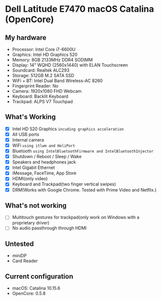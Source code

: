 # Dell Latitude E7470 macOS Catalina (OpenCore)

## My hardware

* Processor: Intel Core i7-6600U
* Graphics: Intel HD Graphics 520
* Memory: 8GB 2133MHz DDR4 SODIMM
* Display: 14" WQHD (2560x1440) with ELAN Touchscreen
* Soundcard: Realtek ALC293
* Storage: 512GB M.2 SATA SSD
* WiFi + BT: Intel Dual Band Wireless-AC 8260
* Fingerprint Reader: No
* Camera: 1920x1080 FHD Webcam
* Keyboard: Backlit Keyboard
* Trackpad: ALPS V7 Touchpad

## What's Working

- [x] Intel HD 520 Graphics `incuding graphics acceleration`
- [x] All USB ports
- [x] Internal camera
- [x] WiFi `using itlwm and HeliPort`
- [x] Bluetooth `using IntelBluetoothFirmware and IntelBluetoothInjector`
- [x] Shutdown / Reboot / Sleep / Wake
- [x] Speakers and headphones jack
- [x] Intel Gigabit Ethernet
- [x] iMessage, FaceTime, App Store
- [x] HDMI(only video)
- [x] Keyboard and Trackpad(two finger vertical swipes)
- [x] DRM(Works with Google Chrome. Tested with Prime Video and Netflix.)

## What's not working

- [ ] Multitouch gestures for trackpad(only work on Windows with a proprietary driver)
- [ ] No audio passthrough through HDMI

## Untested

* miniDP
* Card Reader

## Current configuration

* macOS: Catalina 10.15.6
* OpenCore: 0.5.8
